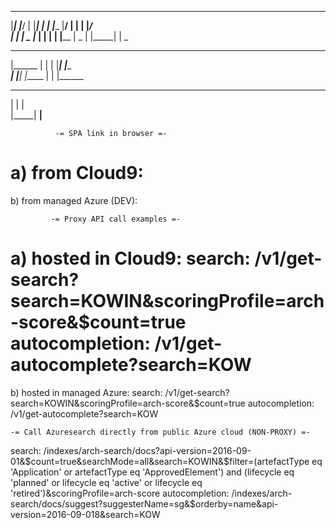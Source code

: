  _______  ______ _______ _     _ _____ _______ _______ _     _ _______ _     _  ______     
 |_____| |_____/ |       |_____|   |      |    |______ |____/     |    |     | |_____/     
 |     | |    \_ |_____  |     | __|__    |    |______ |    \_    |    |_____| |    \_     
                                                                                           
 _______ _     _ _______ _     _ _______                                                   
 |______ |     | |       |_____| |______                                                   
 ______| |_____| |_____  |     | |______                                                   
                                                                                           
 _     _ _____                                                                             
 |     |   |                                                                               
 |_____| __|__                                                                             
                                                                                           

     
              -= SPA link in browser =-
a) from Cloud9:
<cloud9ApiHost>
==============================================================
b) from managed Azure (DEV):
<proxyApiHost>


             -= Proxy API call examples =-
a) hosted in Cloud9:
search:         <cloud9ApiHost>/v1/get-search?search=KOWIN&scoringProfile=arch-score&$count=true
autocompletion: <cloud9ApiHost>/v1/get-autocomplete?search=KOW
==============================================================

b) hosted in managed Azure:
search:          <proxyApiHost>/v1/get-search?search=KOWIN&scoringProfile=arch-score&$count=true
autocompletion:  <proxyApiHost>/v1/get-autocomplete?search=KOW



    -= Call Azuresearch directly from public Azure cloud (NON-PROXY) =-
search:          <azureHostName>/indexes/arch-search/docs?api-version=2016-09-01&$count=true&searchMode=all&search=KOWIN&$filter=(artefactType eq 'Application' or artefactType eq 'ApprovedElement') and (lifecycle eq 'planned' or lifecycle eq 'active' or lifecycle eq 'retired')&scoringProfile=arch-score
autocompletion:  <azureHostName>/indexes/arch-search/docs/suggest?suggesterName=sg&$orderby=name&api-version=2016-09-018&search=KOW


